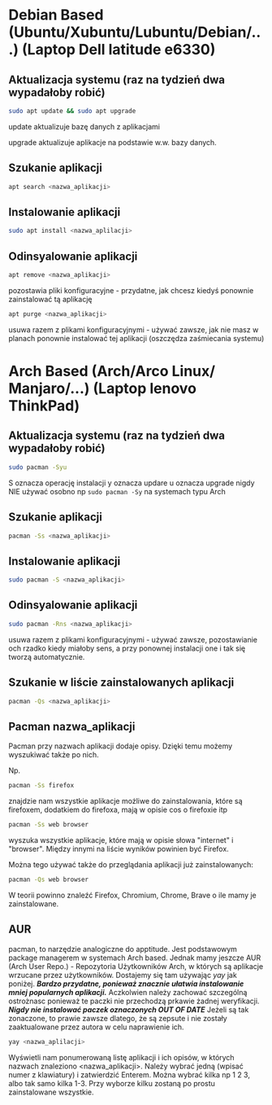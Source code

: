 # Debian Based (Ubuntu/Xubuntu/Lubuntu/Debian/...) (Laptop Dell latitude e6330)

## Aktualizacja systemu (raz na tydzień dwa wypadałoby robić)

```bash
sudo apt update && sudo apt upgrade
```
update aktualizuje bazę danych z aplikacjami

upgrade aktualizuje aplikacje na podstawie w.w. bazy danych.

## Szukanie aplikacji

```bash
apt search <nazwa_aplikacji>
```

## Instalowanie aplikacji

```bash
sudo apt install <nazwa_aplilacji>
```

## Odinsyalowanie aplikacji

```bash
apt remove <nazwa_aplikacji>
```
pozostawia pliki konfiguracyjne - przydatne, jak chcesz kiedyś ponownie zainstalować tą aplikację

```bash
apt purge <nazwa_aplikacji>
```

usuwa razem z plikami konfiguracyjnymi - używać zawsze, jak nie masz w planach ponownie instalować tej aplikacji (oszczędza zaśmiecania systemu)

# Arch Based (Arch/Arco Linux/ Manjaro/...) (Laptop lenovo ThinkPad)

## Aktualizacja systemu (raz na tydzień dwa wypadałoby robić)

```bash
sudo pacman -Syu
```

S oznacza operację instalacji
y oznacza updare
u oznacza upgrade
nigdy NIE używać osobno np ``` sudo pacman -Sy ``` na systemach typu Arch

## Szukanie aplikacji

```bash
pacman -Ss <nazwa_aplikacji>
```


## Instalowanie aplikacji

```bash
sudo pacman -S <nazwa_aplikacji>
```

## Odinsyalowanie aplikacji

```bash
sudo pacman -Rns <nazwa_aplikacji>
```

usuwa razem z plikami konfiguracyjnymi - używać zawsze, pozostawianie och rzadko kiedy miałoby sens, a przy ponownej instalacji one i tak się tworzą automatycznie.


## Szukanie w liście zainstalowanych aplikacji

```bash
pacman -Qs <nazwa_aplikacji>
```

## Pacman nazwa_aplikacji

Pacman przy nazwach aplikacji dodaje opisy. Dzięki temu możemy wyszukiwać także po nich.

Np.

```bash
pacman -Ss firefox
```

znajdzie nam wszystkie aplikacje możliwe do zainstalowania, które są firefoxem, dodatkiem do firefoxa, mają w opisie cos o firefoxie itp

```bash
pacman -Ss web browser
```

wyszuka wszystkie aplikacje, które mają w opisie słowa "internet" i "browser". Między innymi na liście wyników powinien być Firefox.

Można tego używać także do przeglądania aplikacji już zainstalowanych:

```bash
pacman -Qs web browser
```

W teorii powinno znaleźć Firefox, Chromium, Chrome, Brave o ile mamy je zainstalowane.

## AUR

pacman, to narzędzie analogiczne do apptitude.
Jest podstawowym package managerem w systemach Arch based.
Jednak mamy jeszcze AUR (Arch User Repo.) - Repozytoria Użytkowników Arch,
w których są aplikacje wrzucane przez użytkowników.
Dostajemy się tam używając *yay* jak poniżej.
***Bardzo przydatne, ponieważ znacznie ułatwia instalowanie
mniej popularnych aplikacji.*** Aczkolwien należy zachować szczególną
ostrożnasc ponieważ te paczki nie przechodzą prkawie żadnej
weryfikacji. ***Nigdy nie instalować paczek oznaczonych
OUT OF DATE*** Jeżeli są tak zonaczone, to prawie zawsze
dlatego, że są zepsute i nie zostały zaaktualowane
przez autora w celu naprawienie ich.

```bash
yay <nazwa_aplilacji>
```

Wyświetli nam ponumerowaną listę aplikacji i ich opisów, w których nazwach znaleziono <nazwa_aplikacji>. Należy wybrać jedną (wpisać numer z klawiatury) i zatwierdzić Enterem. Można wybrać kilka np 1 2 3, albo tak samo kilka 1-3. Przy wyborze kilku zostaną po prostu zainstalowane wszystkie.
